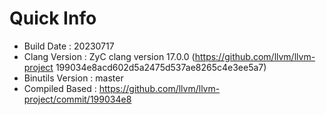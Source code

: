 # Quick Info
* Build Date : 20230717
* Clang Version : ZyC clang version 17.0.0 (https://github.com/llvm/llvm-project 199034e8acd602d5a2475d537ae8265c4e3ee5a7)
* Binutils Version : master
* Compiled Based : https://github.com/llvm/llvm-project/commit/199034e8

